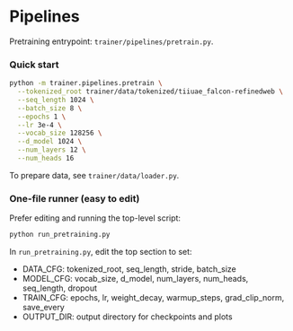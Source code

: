 # Pipelines

Pretraining entrypoint: `trainer/pipelines/pretrain.py`.

### Quick start
```bash
python -m trainer.pipelines.pretrain \
  --tokenized_root trainer/data/tokenized/tiiuae_falcon-refinedweb \
  --seq_length 1024 \
  --batch_size 8 \
  --epochs 1 \
  --lr 3e-4 \
  --vocab_size 128256 \
  --d_model 1024 \
  --num_layers 12 \
  --num_heads 16
```

To prepare data, see `trainer/data/loader.py`.

### One-file runner (easy to edit)
Prefer editing and running the top-level script:

```bash
python run_pretraining.py
```

In `run_pretraining.py`, edit the top section to set:
- DATA_CFG: tokenized_root, seq_length, stride, batch_size
- MODEL_CFG: vocab_size, d_model, num_layers, num_heads, seq_length, dropout
- TRAIN_CFG: epochs, lr, weight_decay, warmup_steps, grad_clip_norm, save_every
- OUTPUT_DIR: output directory for checkpoints and plots
